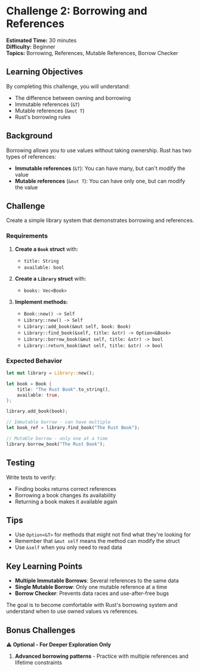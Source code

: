 # Challenge 2: Borrowing and References

**Estimated Time:** 30 minutes  
**Difficulty:** Beginner  
**Topics:** Borrowing, References, Mutable References, Borrow Checker

## Learning Objectives

By completing this challenge, you will understand:
- The difference between owning and borrowing
- Immutable references (`&T`)
- Mutable references (`&mut T`)
- Rust's borrowing rules

## Background

Borrowing allows you to use values without taking ownership. Rust has two types of references:
- **Immutable references** (`&T`): You can have many, but can't modify the value
- **Mutable references** (`&mut T`): You can have only one, but can modify the value

## Challenge

Create a simple library system that demonstrates borrowing and references.

### Requirements

1. **Create a `Book` struct** with:
   - `title: String`
   - `available: bool`

2. **Create a `Library` struct** with:
   - `books: Vec<Book>`

3. **Implement methods:**
   - `Book::new() -> Self`
   - `Library::new() -> Self`
   - `Library::add_book(&mut self, book: Book)`
   - `Library::find_book(&self, title: &str) -> Option<&Book>`
   - `Library::borrow_book(&mut self, title: &str) -> bool`
   - `Library::return_book(&mut self, title: &str) -> bool`

### Expected Behavior

```rust
let mut library = Library::new();

let book = Book {
    title: "The Rust Book".to_string(),
    available: true,
};

library.add_book(book);

// Immutable borrow - can have multiple
let book_ref = library.find_book("The Rust Book");

// Mutable borrow - only one at a time
library.borrow_book("The Rust Book");
```

## Testing

Write tests to verify:
- Finding books returns correct references
- Borrowing a book changes its availability
- Returning a book makes it available again

## Tips

- Use `Option<&T>` for methods that might not find what they're looking for
- Remember that `&mut self` means the method can modify the struct
- Use `&self` when you only need to read data

## Key Learning Points

- **Multiple Immutable Borrows**: Several references to the same data
- **Single Mutable Borrow**: Only one mutable reference at a time
- **Borrow Checker**: Prevents data races and use-after-free bugs


The goal is to become comfortable with Rust's borrowing system and understand when to use owned values vs references. 

## Bonus Challenges

⚠️ **Optional - For Deeper Exploration Only**

1. **Advanced borrowing patterns** - Practice with multiple references and lifetime constraints 